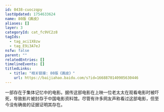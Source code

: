 ```yaml
---
id: 0438-cuoczqpy
lastUpdated: 1754633624
name: 80版《画皮》
aliases: []
layer: 3
categoryId: cat_fc9VC2z8
tagIds:
  - tag_aci1X8zw
  - tag_E9i3A7eJ
nsfw: false
parent: ""
relatedEntries: []
timelineEvents: []
titledLinks:
  - title: "相关链接: 80版《画皮》"
    url: https://baijiahao.baidu.com/s?id=1668870140905630446
---
```


一部存在于集体记忆中的电影。据传这部电影在上映一位老太太在观看电影时被吓死，导致影片被封存于中国电影资料馆。尽管有许多网友声称看过这部电影，但至今没有确凿的证据证明其存在。